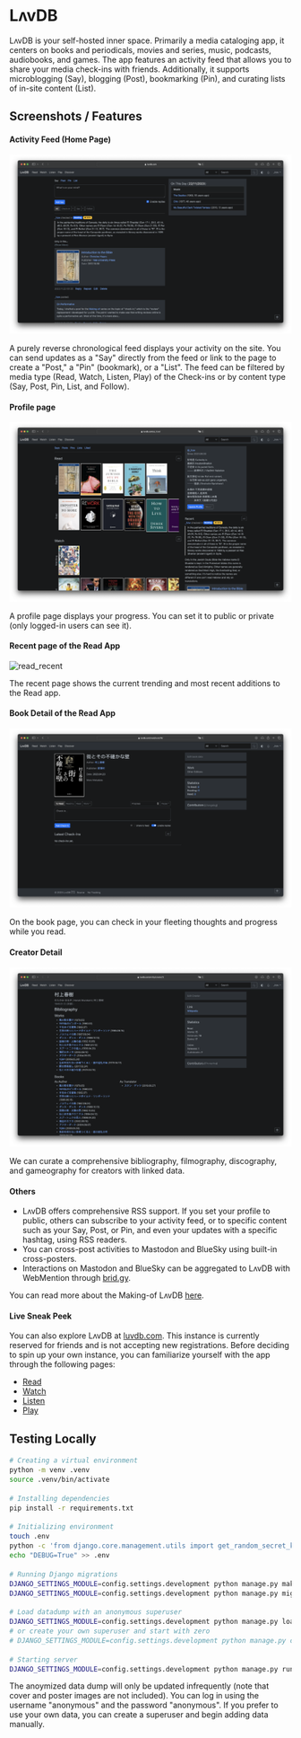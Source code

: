 # LʌvDB

LʌvDB is your self-hosted inner space. Primarily a media cataloging app, it centers on books and periodicals, movies and series, music, podcasts, audiobooks, and games. The app features an activity feed that allows you to share your media check-ins with friends. Additionally, it supports microblogging (Say), blogging (Post), bookmarking (Pin), and curating lists of in-site content (List).

## Screenshots / Features

#### Activity Feed (Home Page)

![activity_feed](.github/screenshots/activity_feed.png)

A purely reverse chronological feed displays your activity on the site. You can send updates as a "Say" directly from the feed or link to the page to create a "Post," a "Pin" (bookmark), or a "List". The feed can be filtered by media type (Read, Watch, Listen, Play) of the Check-ins or by content type (Say, Post, Pin, List, and Follow).

#### Profile page

![profile](.github/screenshots/profile.png)

A profile page displays your progress. You can set it to public or private (only logged-in users can see it).

#### Recent page of the Read App

![read_recent](.github/screenshots/read_recent.png)

The recent page shows the current trending and most recent additions to the Read app.

#### Book Detail of the Read App

![book_detail](.github/screenshots/book_detail.png)

On the book page, you can check in your fleeting thoughts and progress while you read.

#### Creator Detail

![creator_detail](.github/screenshots/creator_detail.png)

We can curate a comprehensive bibliography, filmography, discography, and gameography for creators with linked data.

#### Others

-   LʌvDB offers comprehensive RSS support. If you set your profile to public, others can subscribe to your activity feed, or to specific content such as your Say, Post, or Pin, and even your updates with a specific hashtag, using RSS readers.
-   You can cross-post activities to Mastodon and BlueSky using built-in cross-posters.
-   Interactions on Mastodon and BlueSky can be aggregated to LʌvDB with WebMention through [brid.gy](https://brid.gy).

You can read more about the Making-of LʌvDB [here](https://luvdb.com/@_hzw/posts/making-of/).

#### Live Sneak Peek

You can also explore LʌvDB at [luvdb.com](https://luvdb.com). This instance is currently reserved for friends and is not accepting new registrations. Before deciding to spin up your own instance, you can familiarize yourself with the app through the following pages:

-   [Read](https://luvdb.com/read/recent/)
-   [Watch](https://luvdb.com/watch/recent/)
-   [Listen](https://luvdb.com/listen/recent/)
-   [Play](https://luvdb.com/play/recent/)

## Testing Locally

```bash
# Creating a virtual environment
python -m venv .venv
source .venv/bin/activate

# Installing dependencies
pip install -r requirements.txt

# Initializing environment
touch .env
python -c 'from django.core.management.utils import get_random_secret_key; print(f"SECRET_KEY={get_random_secret_key()}\nFERNET_KEY={get_random_secret_key()}")' > .env
echo "DEBUG=True" >> .env

# Running Django migrations
DJANGO_SETTINGS_MODULE=config.settings.development python manage.py makemigrations
DJANGO_SETTINGS_MODULE=config.settings.development python manage.py migrate

# Load datadump with an anonymous superuser
DJANGO_SETTINGS_MODULE=config.settings.development python manage.py loaddata datadump_anonymized.json
# or create your own superuser and start with zero
# DJANGO_SETTINGS_MODULE=config.settings.development python manage.py createsuperuser

# Starting server
DJANGO_SETTINGS_MODULE=config.settings.development python manage.py runserver
```

The anoymized data dump will only be updated infrequently (note that cover and poster images are not included). You can log in using the username "anonymous" and the password "anonymous". If you prefer to use your own data, you can create a superuser and begin adding data manually.
